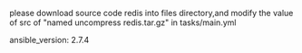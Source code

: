 please download source code redis into files directory,and modify the value of src of "named uncompress redis.tar.gz" in tasks/main.yml

ansible_version: 2.7.4
